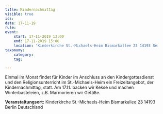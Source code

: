 ```yaml
---
title: Kindernachmittag
visible: true
ics: 
date: 17-11-19
rule: 
event:
	start: 17-11-2019 13:00
	end: 17-11-2019 15:00
	location: 'Kinderkirche St.-Michaels-Heim Bismarkallee 23 14193 Berlin Deutschland'
taxonomy:
	category: 
	tag: 

---
```

Einmal im Monat findet für Kinder im Anschluss an den Kindergottesdienst und den Religionsunterricht im St.-Michaels-Heim ein Freizeitangebot, der Kindernachmittag, statt. Am 17.11. backen wir Kekse und machen Winterbasteleien, z.B. Marmorieren wir Gefäße.


**Veranstaltungsort:** Kinderkirche St.-Michaels-Heim
Bismarkallee 23
14193 Berlin
Deutschland

